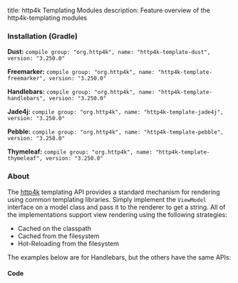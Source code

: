 title: http4k Templating Modules
description: Feature overview of the http4k-templating modules

### Installation (Gradle)
**Dust:** ```compile group: "org.http4k", name: "http4k-template-dust", version: "3.250.0"```

**Freemarker:** ```compile group: "org.http4k", name: "http4k-template-freemarker", version: "3.250.0"```

**Handlebars:** ```compile group: "org.http4k", name: "http4k-template-handlebars", version: "3.250.0"```

**Jade4j:** ```compile group: "org.http4k", name: "http4k-template-jade4j", version: "3.250.0"```

**Pebble:** ```compile group: "org.http4k", name: "http4k-template-pebble", version: "3.250.0"```

**Thymeleaf:** ```compile group: "org.http4k", name: "http4k-template-thymeleaf", version: "3.250.0"```

### About
The [http4k] templating API provides a standard mechanism for rendering using common templating libraries. Simply implement the `ViewModel` interface on a model class and pass it to the renderer to get a string. All of the implementations support view rendering using the following strategies:

* Cached on the classpath
* Cached from the filesystem
* Hot-Reloading from the filesystem

The examples below are for Handlebars, but the others have the same APIs:

#### Code  [<img class="octocat"/>](https://github.com/http4k/http4k/blob/master/src/docs/guide/modules/templating/example.kt)

<script src="https://gist-it.appspot.com/https://github.com/http4k/http4k/blob/master/src/docs/guide/modules/templating/example.kt"></script>

[http4k]: https://http4k.org
